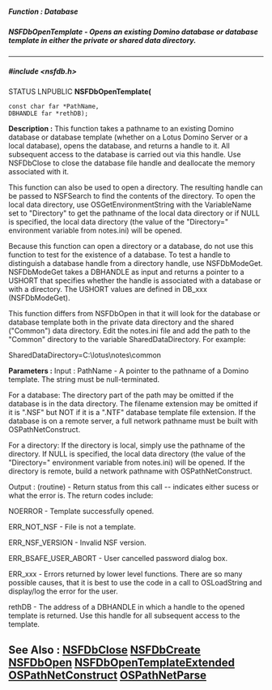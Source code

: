##### Function : Database
##### NSFDbOpenTemplate - Opens an existing Domino database or database template in either the private or shared data directory.
---
##### #include <nsfdb.h>
STATUS LNPUBLIC **NSFDbOpenTemplate(**

	const char far *PathName,
	DBHANDLE far *rethDB);
**Description :**
This function takes a pathname to an existing Domino database or database 
template (whether on a Lotus Domino Server or a local database), opens the 
database, and returns a handle to it. All subsequent access to the database is 
carried out via this handle.  Use NSFDbClose to close the database file handle 
and deallocate the memory associated with it.

This function can also be used to open a directory. The resulting handle can be 
passed to NSFSearch to find the contents of the directory.  To open the local 
data directory, use OSGetEnvironmentString with the VariableName set to 
"Directory" to get the pathname of the local data directory or if NULL is 
specified, the local data directory (the value of the "Directory=" environment 
variable from notes.ini) will be opened.  

Because this function can open a directory or a database, do not use this 
function to test for the existence of a database. To test a handle to 
distinguish a database handle from a directory handle, use NSFDbModeGet. 
NSFDbModeGet takes a DBHANDLE as input and returns a pointer to a USHORT that 
specifies whether the handle is associated with a database or with a 
directory.  The USHORT values are defined in DB_xxx (NSFDbModeGet). 

This function differs from NSFDbOpen in that it will look for the database or 
database template both in the private data directory and the shared ("Common") 
data directory. Edit the notes.ini file and add the path to the "Common" 
directory to the variable SharedDataDirectory.  For example:

 SharedDataDirectory=C:\lotus\notes\common

**Parameters :**
Input :
PathName  -  A pointer to the pathname of a Domino template. The string must be null-terminated.

For a database: The directory part of the path may be omitted if the database is in the data directory.  The filename extension may be omitted if it is ".NSF" but NOT if it is a ".NTF" database template file extension.  If the database is on a remote server, a full network pathname must be built with OSPathNetConstruct.

For a directory: If the directory is local, simply use the pathname of the directory.   If NULL is specified, the local data directory (the value of the "Directory=" environment variable from notes.ini) will be opened.  If the directory is remote, build a network pathname with OSPathNetConstruct.

Output :
(routine)  -  Return status from this call -- indicates either sucess or what the error is. The return codes include:

NOERROR - Template successfully opened.

ERR_NOT_NSF - File is not a template.

ERR_NSF_VERSION - Invalid NSF version.

ERR_BSAFE_USER_ABORT - User cancelled password dialog box.

ERR_xxx - Errors returned by lower level functions.  There are so many possible causes, that it is best to use the code in a call to OSLoadString and display/log the error for the user. 


rethDB  -  The address of a DBHANDLE in which a handle to the opened template is returned.  Use this handle for all subsequent access to the template.

**See Also :**
[NSFDbClose](D:/md_files/NSFDbClose.md)
[NSFDbCreate](D:/md_files/NSFDbCreate.md)
[NSFDbOpen](D:/md_files/NSFDbOpen.md)
[NSFDbOpenTemplateExtended](D:/md_files/NSFDbOpenTemplateExtended.md)
[OSPathNetConstruct](D:/md_files/OSPathNetConstruct.md)
[OSPathNetParse](D:/md_files/OSPathNetParse.md)
---
